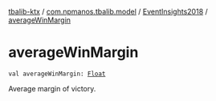[tbalib-ktx](../../index.md) / [com.npmanos.tbalib.model](../index.md) / [EventInsights2018](index.md) / [averageWinMargin](./average-win-margin.md)

# averageWinMargin

`val averageWinMargin: `[`Float`](https://kotlinlang.org/api/latest/jvm/stdlib/kotlin/-float/index.html)

Average margin of victory.

